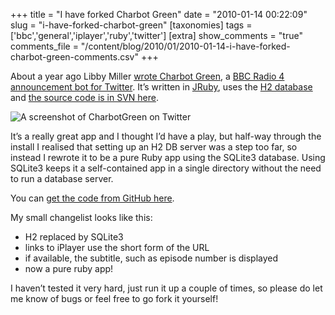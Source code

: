 +++
title = "I have forked Charbot Green"
date = "2010-01-14 00:22:09"
slug = "i-have-forked-charbot-green"
[taxonomies]
tags = ['bbc','general','iplayer','ruby','twitter']
[extra]
show_comments = "true"
comments_file = "/content/blog/2010/01/2010-01-14-i-have-forked-charbot-green-comments.csv"
+++

About a year ago Libby Miller [wrote Charbot Green](http://planb.nicecupoftea.org/2009/02/03/charbotgreen-a-twitter-radio-4-announcement-bot/), a [BBC Radio 4 announcement bot for Twitter](http://twitter.com/charbotgreen2). It’s written in [JRuby](http://jruby.org/), uses the [H2 database](http://www.h2database.com/) and [the source code is in SVN here](http://svn.foaf-project.org/foaftown/2009/charbotgreen/).

![A screenshot of CharbotGreen on Twitter](http://philwilson.org/blog/wp-content/uploads/2014/04/charbotgreen-twitter1.png "charbotgreen-twitter")

It’s a really great app and I thought I’d have a play, but half-way through the install I realised that setting up an H2 DB server was a step too far, so instead I rewrote it to be a pure Ruby app using the SQLite3 database. Using SQLite3 keeps it a self-contained app in a single directory without the need to run a database server.

You can [get the code from GitHub here](http://github.com/pipwilson/charbotgreen/).

My small changelist looks like this:

- H2 replaced by SQLite3
- links to iPlayer use the short form of the URL
- if available, the subtitle, such as episode number is displayed
- now a pure ruby app!

I haven’t tested it very hard, just run it up a couple of times, so please do let me know of bugs or feel free to go fork it yourself!
